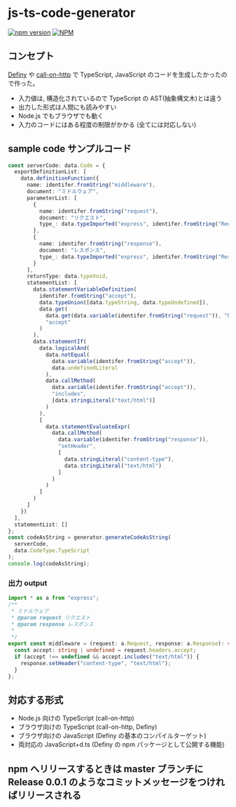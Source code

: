 # js-ts-code-generator

[![npm version](https://badge.fury.io/js/js-ts-code-generator.svg)](https://badge.fury.io/js/js-ts-code-generator)
[![NPM](https://nodei.co/npm/js-ts-code-generator.png)](https://nodei.co/npm/js-ts-code-generator/)

## コンセプト

[Definy](https://github.com/narumincho/Definy) や [call-on-http](https://github.com/narumincho/call-on-http) で TypeScript, JavaScript のコードを生成したかったので作った。

- 入力値は, 構造化されているので TypeScript の AST(抽象構文木)とは違う
- 出力した形式は人間にも読みやすい
- Node.js でもブラウザでも動く
- 入力のコードにはある程度の制限がかかる (全てには対応しない)

## sample code サンプルコード

```ts
const serverCode: data.Code = {
  exportDefinitionList: [
    data.definitionFunction({
      name: identifer.fromString("middleware"),
      document: "ミドルウェア",
      parameterList: [
        {
          name: identifer.fromString("request"),
          document: "リクエスト",
          type_: data.typeImported("express", identifer.fromString("Request"))
        },
        {
          name: identifer.fromString("response"),
          document: "レスポンス",
          type_: data.typeImported("express", identifer.fromString("Response"))
        }
      ],
      returnType: data.typeVoid,
      statementList: [
        data.statementVariableDefinition(
          identifer.fromString("accept"),
          data.typeUnion([data.typeString, data.typeUndefined]),
          data.get(
            data.get(data.variable(identifer.fromString("request")), "headers"),
            "accept"
          )
        ),
        data.statementIf(
          data.logicalAnd(
            data.notEqual(
              data.variable(identifer.fromString("accept")),
              data.undefinedLiteral
            ),
            data.callMethod(
              data.variable(identifer.fromString("accept")),
              "includes",
              [data.stringLiteral("text/html")]
            )
          ),
          [
            data.statementEvaluateExpr(
              data.callMethod(
                data.variable(identifer.fromString("response")),
                "setHeader",
                [
                  data.stringLiteral("content-type"),
                  data.stringLiteral("text/html")
                ]
              )
            )
          ]
        )
      ]
    })
  ],
  statementList: []
};
const codeAsString = generator.generateCodeAsString(
  serverCode,
  data.CodeType.TypeScript
);
console.log(codeAsString);
```

### 出力 output

```ts
import * as a from "express";
/**
 * ミドルウェア
 * @param request リクエスト
 * @param response レスポンス
 *
 */
export const middleware = (request: a.Request, response: a.Response): void => {
  const accept: string | undefined = request.headers.accept;
  if (accept !== undefined && accept.includes("text/html")) {
    response.setHeader("content-type", "text/html");
  }
};
```

## 対応する形式

- Node.js 向けの TypeScript (call-on-http)
- ブラウザ向けの TypeScript (call-on-http, Definy)
- ブラウザ向けの JavaScript (Definy の基本のコンパイルターゲット)
- 両対応の JavaScript+d.ts (Definy の npm パッケージとして公開する機能)

## npm へリリースするときは master ブランチに Release 0.0.1 のようなコミットメッセージをつければリリースされる
